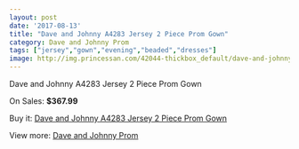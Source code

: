 ```yaml
---
layout: post
date: '2017-08-13'
title: "Dave and Johnny A4283 Jersey 2 Piece Prom Gown"
category: Dave and Johnny Prom
tags: ["jersey","gown","evening","beaded","dresses"]
image: http://img.princessan.com/42044-thickbox_default/dave-and-johnny-a4283-jersey-2-piece-prom-gown.jpg
---
```

Dave and Johnny A4283 Jersey 2 Piece Prom Gown

On Sales: **$367.99**
<a href="https://www.princessan.com/en/dave-and-johnny-prom/19597-dave-and-johnny-a4283-jersey-2-piece-prom-gown.html"><amp-img layout="responsive" width="600" height="600" src="//img.princessan.com/42044-thickbox_default/dave-and-johnny-a4283-jersey-2-piece-prom-gown.jpg" alt="Dave and Johnny A4283 Jersey 2 Piece Prom Gown 0" /></a>
<a href="https://www.princessan.com/en/dave-and-johnny-prom/19597-dave-and-johnny-a4283-jersey-2-piece-prom-gown.html"><amp-img layout="responsive" width="600" height="600" src="//img.princessan.com/42045-thickbox_default/dave-and-johnny-a4283-jersey-2-piece-prom-gown.jpg" alt="Dave and Johnny A4283 Jersey 2 Piece Prom Gown 1" /></a>

Buy it: [Dave and Johnny A4283 Jersey 2 Piece Prom Gown](https://www.princessan.com/en/dave-and-johnny-prom/19597-dave-and-johnny-a4283-jersey-2-piece-prom-gown.html "Dave and Johnny A4283 Jersey 2 Piece Prom Gown")

View more: [Dave and Johnny Prom](https://www.princessan.com/en/181-dave-and-johnny-prom "Dave and Johnny Prom")